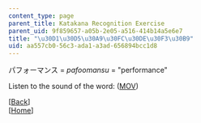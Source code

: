 ```yaml
---
content_type: page
parent_title: Katakana Recognition Exercise
parent_uid: 9f859657-a05b-2e05-a516-414b14a5e6e7
title: "\u30D1\u30D5\u30A9\u30FC\u30DE\u30F3\u30B9"
uid: aa557cb0-56c3-ada1-a3ad-656894bcc1d8
---
```


パフォーマンス = _pafoomansu_ = "performance"

Listen to the sound of the word: ([MOV](http://www.archive.org/download/MITRES21F.01S10_KATAKANA_EXERCISES/word9.mov))

  
\[[Back](/resources/res-21g-01-kana-spring-2010/katakana/katakana-recognition-exercise)\]  
\[[Home](/resources/res-21g-01-kana-spring-2010/katakana)\]